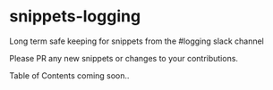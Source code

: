 # snippets-logging
Long term safe keeping for snippets from the #logging slack channel

Please PR any new snippets or changes to your contributions.

Table of Contents coming soon..
